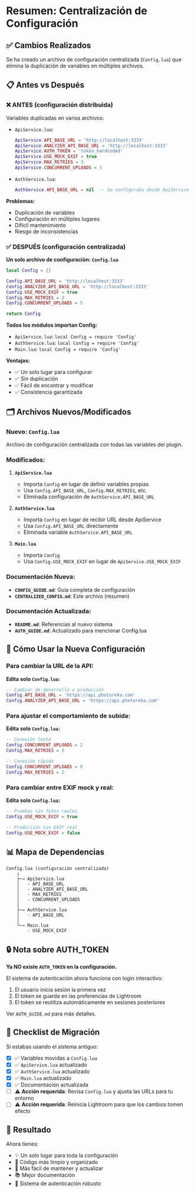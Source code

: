 # Resumen: Centralización de Configuración

## ✅ Cambios Realizados

Se ha creado un archivo de configuración centralizada (`Config.lua`) que elimina la duplicación de variables en múltiples archivos.

## 📋 Antes vs Después

### ❌ ANTES (configuración distribuida)

Variables duplicadas en varios archivos:

- `ApiService.lua`:

  ```lua
  ApiService.API_BASE_URL = 'http://localhost:3333'
  ApiService.ANALYZER_API_BASE_URL = 'http://localhost:3333'
  ApiService.AUTH_TOKEN = 'token_hardcoded'
  ApiService.USE_MOCK_EXIF = true
  ApiService.MAX_RETRIES = 3
  ApiService.CONCURRENT_UPLOADS = 5
  ```

- `AuthService.lua`:
  ```lua
  AuthService.API_BASE_URL = nil  -- Se configuraba desde ApiService
  ```

**Problemas:**

- Duplicación de variables
- Configuración en múltiples lugares
- Difícil mantenimiento
- Riesgo de inconsistencias

### ✅ DESPUÉS (configuración centralizada)

**Un solo archivo de configuración: `Config.lua`**

```lua
local Config = {}

Config.API_BASE_URL = 'http://localhost:3333'
Config.ANALYZER_API_BASE_URL = 'http://localhost:3333'
Config.USE_MOCK_EXIF = true
Config.MAX_RETRIES = 3
Config.CONCURRENT_UPLOADS = 5

return Config
```

**Todos los módulos importan Config:**

- `ApiService.lua`: `local Config = require 'Config'`
- `AuthService.lua`: `local Config = require 'Config'`
- `Main.lua`: `local Config = require 'Config'`

**Ventajas:**

- ✅ Un solo lugar para configurar
- ✅ Sin duplicación
- ✅ Fácil de encontrar y modificar
- ✅ Consistencia garantizada

## 🗂️ Archivos Nuevos/Modificados

### Nuevo: `Config.lua`

Archivo de configuración centralizada con todas las variables del plugin.

### Modificados:

1. **`ApiService.lua`**

   - Importa `Config` en lugar de definir variables propias
   - Usa `Config.API_BASE_URL`, `Config.MAX_RETRIES`, etc.
   - Eliminada configuración de `AuthService.API_BASE_URL`

2. **`AuthService.lua`**

   - Importa `Config` en lugar de recibir URL desde ApiService
   - Usa `Config.API_BASE_URL` directamente
   - Eliminada variable `AuthService.API_BASE_URL`

3. **`Main.lua`**
   - Importa `Config`
   - Usa `Config.USE_MOCK_EXIF` en lugar de `ApiService.USE_MOCK_EXIF`

### Documentación Nueva:

- **`CONFIG_GUIDE.md`**: Guía completa de configuración
- **`CENTRALIZED_CONFIG.md`**: Este archivo (resumen)

### Documentación Actualizada:

- **`README.md`**: Referencias al nuevo sistema
- **`AUTH_GUIDE.md`**: Actualizado para mencionar Config.lua

## 🎯 Cómo Usar la Nueva Configuración

### Para cambiar la URL de la API:

**Edita solo `Config.lua`:**

```lua
-- Cambiar de desarrollo a producción
Config.API_BASE_URL = 'https://api.photoreka.com'
Config.ANALYZER_API_BASE_URL = 'https://api.photoreka.com'
```

### Para ajustar el comportamiento de subida:

**Edita solo `Config.lua`:**

```lua
-- Conexión lenta
Config.CONCURRENT_UPLOADS = 2
Config.MAX_RETRIES = 5

-- Conexión rápida
Config.CONCURRENT_UPLOADS = 8
Config.MAX_RETRIES = 2
```

### Para cambiar entre EXIF mock y real:

**Edita solo `Config.lua`:**

```lua
-- Pruebas sin fotos reales
Config.USE_MOCK_EXIF = true

-- Producción con EXIF real
Config.USE_MOCK_EXIF = false
```

## 📊 Mapa de Dependencias

```
Config.lua (configuración centralizada)
    ↓
    ├─→ ApiService.lua
    │   - API_BASE_URL
    │   - ANALYZER_API_BASE_URL
    │   - MAX_RETRIES
    │   - CONCURRENT_UPLOADS
    │
    ├─→ AuthService.lua
    │   - API_BASE_URL
    │
    └─→ Main.lua
        - USE_MOCK_EXIF
```

## 🔒 Nota sobre AUTH_TOKEN

**Ya NO existe `AUTH_TOKEN` en la configuración.**

El sistema de autenticación ahora funciona con login interactivo:

1. El usuario inicia sesión la primera vez
2. El token se guarda en las preferencias de Lightroom
3. El token se reutiliza automáticamente en sesiones posteriores

Ver `AUTH_GUIDE.md` para más detalles.

## 📝 Checklist de Migración

Si estabas usando el sistema antiguo:

- [x] ✅ Variables movidas a `Config.lua`
- [x] ✅ `ApiService.lua` actualizado
- [x] ✅ `AuthService.lua` actualizado
- [x] ✅ `Main.lua` actualizado
- [x] ✅ Documentación actualizada
- [ ] ⚠️ **Acción requerida**: Revisa `Config.lua` y ajusta las URLs para tu entorno
- [ ] ⚠️ **Acción requerida**: Reinicia Lightroom para que los cambios tomen efecto

## 🎉 Resultado

Ahora tienes:

- ✨ Un solo lugar para toda la configuración
- 🧹 Código más limpio y organizado
- 🚀 Más fácil de mantener y actualizar
- 📚 Mejor documentación
- 🔐 Sistema de autenticación robusto
